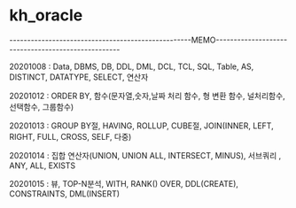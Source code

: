 # kh_oracle   
---------------------------------------------------MEMO---------------------------------------------------   
   
20201008 : Data, DBMS, DB, DDL, DML, DCL, TCL, SQL, Table, AS, DISTINCT, DATATYPE, SELECT, 연산자   
   
20201012 : ORDER BY, 함수(문자열,숫자,날짜 처리 함수, 형 변환 함수, 널처리함수, 선택함수, 그룹함수)   
   
20201013 : GROUP BY절, HAVING, ROLLUP, CUBE절, JOIN(INNER, LEFT, RIGHT, FULL, CROSS, SELF, 다중)   
   
20201014 : 집합 연산자(UNION, UNION ALL, INTERSECT, MINUS), 서브쿼리 , ANY, ALL, EXISTS   
   
20201015 : 뷰, TOP-N분석, WITH, RANK() OVER, DDL(CREATE), CONSTRAINTS, DML(INSERT)   